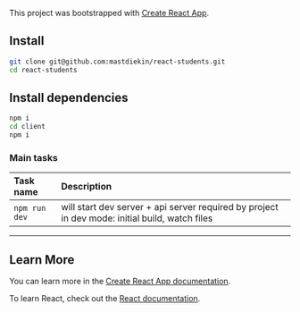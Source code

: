 This project was bootstrapped with [Create React App](https://github.com/facebook/create-react-app).

## Install

```bash
git clone git@github.com:mastdiekin/react-students.git
cd react-students
```

## Install dependencies

```bash
npm i
cd client
npm i
```

### Main tasks

| Task name     | Description                                                                                    |
| :------------ | :--------------------------------------------------------------------------------------------- |
| `npm run dev` | will start dev server + api server required by project in dev mode: initial build, watch files |

---

## Learn More

You can learn more in the [Create React App documentation](https://facebook.github.io/create-react-app/docs/getting-started).

To learn React, check out the [React documentation](https://reactjs.org/).
